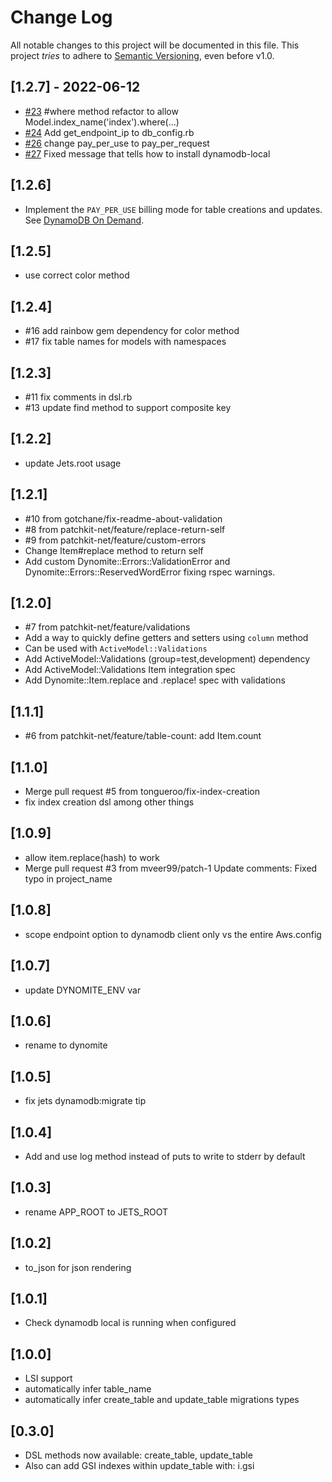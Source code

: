 # Change Log

All notable changes to this project will be documented in this file.
This project *tries* to adhere to [Semantic Versioning](http://semver.org/), even before v1.0.

## [1.2.7] - 2022-06-12
- [#23](https://github.com/tongueroo/dynomite/pull/23) #where method refactor to allow Model.index_name('index').where(...)
- [#24](https://github.com/tongueroo/dynomite/pull/24) Add get_endpoint_ip to db_config.rb
- [#26](https://github.com/tongueroo/dynomite/pull/26) change pay_per_use to pay_per_request
- [#27](https://github.com/tongueroo/dynomite/pull/27) Fixed message that tells how to install dynamodb-local

## [1.2.6]
- Implement the `PAY_PER_USE` billing mode for table creations and updates. See [DynamoDB On Demand](https://aws.amazon.com/blogs/aws/amazon-dynamodb-on-demand-no-capacity-planning-and-pay-per-request-pricing/).

## [1.2.5]
- use correct color method

## [1.2.4]
- #16 add rainbow gem dependency for color method
- #17 fix table names for models with namespaces

## [1.2.3]
- #11 fix comments in dsl.rb
- #13 update find method to support composite key

## [1.2.2]
- update Jets.root usage

## [1.2.1]
- #10 from gotchane/fix-readme-about-validation
- #8 from patchkit-net/feature/replace-return-self
- #9 from patchkit-net/feature/custom-errors
- Change Item#replace method to return self
- Add custom Dynomite::Errors::ValidationError and Dynomite::Errors::ReservedWordError
  fixing rspec warnings.

## [1.2.0]
- #7 from patchkit-net/feature/validations
- Add a way to quickly define getters and setters using `column` method
- Can be used with `ActiveModel::Validations`
- Add ActiveModel::Validations (group=test,development) dependency
- Add ActiveModel::Validations Item integration spec
- Add Dynomite::Item.replace and .replace! spec with validations

## [1.1.1]
- #6 from patchkit-net/feature/table-count: add Item.count

## [1.1.0]
- Merge pull request #5 from tongueroo/fix-index-creation
- fix index creation dsl among other things

## [1.0.9]
- allow item.replace(hash) to work
- Merge pull request #3 from mveer99/patch-1 Update comments: Fixed typo in project_name

## [1.0.8]
- scope endpoint option to dynamodb client only vs the entire Aws.config

## [1.0.7]
- update DYNOMITE_ENV var

## [1.0.6]
- rename to dynomite

## [1.0.5]
- fix jets dynamodb:migrate tip

## [1.0.4]
- Add and use log method instead of puts to write to stderr by default

## [1.0.3]
- rename APP_ROOT to JETS_ROOT

## [1.0.2]
- to_json for json rendering

## [1.0.1]
- Check dynamodb local is running when configured

## [1.0.0]
- LSI support
- automatically infer table_name
- automatically infer create_table and update_table migrations types

## [0.3.0]
- DSL methods now available: create_table, update_table
- Also can add GSI indexes within update_table with: i.gsi
